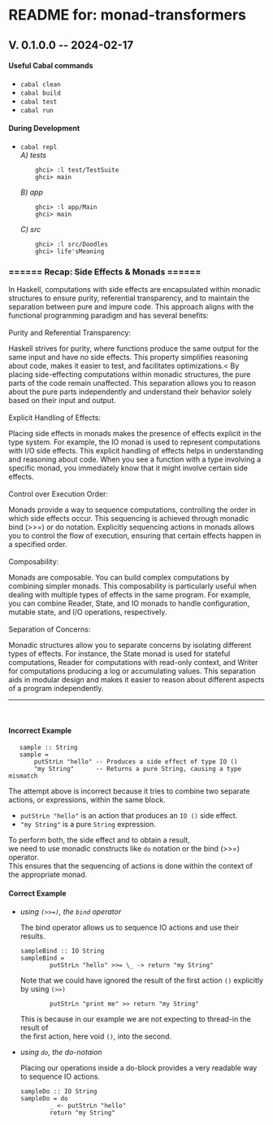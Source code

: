 # README for: monad-transformers

## V. 0.1.0.0 -- 2024-02-17

#### Useful Cabal commands
* `cabal clean`
* `cabal build`
* `cabal test`
* `cabal run`

#### During Development
* `cabal repl`<br>
    _A) tests_
	```
		ghci> :l test/TestSuite
		ghci> main
	```
    _B) app_
	```
		ghci> :l app/Main
		ghci> main
	```
	_C) src_
	```
		ghci> :l src/Doodles
		ghci> life'sMeaning
	```



###    ====== Recap: Side Effects & Monads ======

In Haskell, computations with side effects are encapsulated within monadic structures to ensure purity, referential transparency, and to maintain the separation between pure and impure code. This approach aligns with the functional programming paradigm and has several benefits:
<br><br>
Purity and Referential Transparency:<br>

Haskell strives for purity, where functions produce the same output for the same input and have no side effects. This property simplifies reasoning about code, makes it easier to test, and facilitates optimizations.<
By placing side-effecting computations within monadic structures, the pure parts of the code remain unaffected. This separation allows you to reason about the pure parts independently and understand their behavior solely based on their input and output.<br><br>
Explicit Handling of Effects:<br>

Placing side effects in monads makes the presence of effects explicit in the type system. For example, the IO monad is used to represent computations with I/O side effects.
This explicit handling of effects helps in understanding and reasoning about code. When you see a function with a type involving a specific monad, you immediately know that it might involve certain side effects.<br><br>
Control over Execution Order:<br>

Monads provide a way to sequence computations, controlling the order in which side effects occur. This sequencing is achieved through monadic bind (>>=) or do notation.
Explicitly sequencing actions in monads allows you to control the flow of execution, ensuring that certain effects happen in a specified order.<br><br>
Composability:<br>

Monads are composable. You can build complex computations by combining simpler monads. This composability is particularly useful when dealing with multiple types of effects in the same program.
For example, you can combine Reader, State, and IO monads to handle configuration, mutable state, and I/O operations, respectively.<br><br>
Separation of Concerns:<br>

Monadic structures allow you to separate concerns by isolating different types of effects. For instance, the State monad is used for stateful computations, Reader for computations with read-only context, and Writer for computations producing a log or accumulating values.
This separation aids in modular design and makes it easier to reason about different aspects of a program independently.


---
<br>

#### Incorrect Example
```
   sample :: String
   sample = 
       putStrLn "hello" -- Produces a side effect of type IO ()
       "my String"      -- Returns a pure String, causing a type mismatch
```
The attempt above is incorrect because it tries to combine two separate actions, or 
expressions, within the same block. <br>
* `putStrLn "hello"` is an action that produces an `IO ()` side effect. <br>
* `"my String"` is a pure `String` expression. <br>


To perform both, the side effect and to obtain a result, <br> 
we need to use monadic constructs like `do` notation or the bind (>>=) operator. <br>
This ensures that the sequencing of actions is done within the context of the appropriate monad.<br>

#### Correct Example
* _using `(>>=)`, the `bind` operator_

	The bind operator allows us to sequence IO actions and use their results.<br>
	``` 
	sampleBind :: IO String
	sampleBind = 
			putStrLn "hello" >>= \_ -> return "my String"
	```
	Note that we could have ignored the result of the first action `()` explicitly by using `(>>)`<br>
	``` 
			putStrLn "print me" >> return "my String"    
	``` 
	This is because in our example we are not expecting to thread-in the result of<br>
	the first action, here void `()`, into the second.

* _using `do`, the do-notaion_

	Placing our operations inside a do-block provides a very readable way to sequence IO actions.<br>
	``` 
	sampleDo :: IO String
	sampleDo = do
			_ <- putStrLn "hello"
			return "my String"
	```  